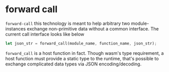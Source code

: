 # forward call

`forward-call` this technology is meant to help arbitrary two module-instances exchange non-primitive data without a common interface. The current call interface looks like below

```rust
let json_str = forward_call(module_name, function_name, json_str);
```

`forward_call` is a host function in fact. Though wasm's type requirement, a host function must provide a static type to the runtime, that's possible to exchange complicated data types via JSON encoding/decoding.
